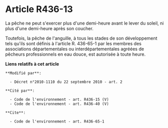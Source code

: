 # Article R436-13

La pêche ne peut s'exercer plus d'une demi-heure avant le lever du soleil, ni plus d'une demi-heure après son coucher. 

Toutefois, la pêche de l'anguille, à tous les stades de son développement tels qu'ils sont définis à l'article R. 436-65-1
par les membres des associations départementales ou interdépartementales agréées de pêcheurs professionnels en eau douce, est
autorisée à toute heure.

**Liens relatifs à cet article**

	**Modifié par**:

	  - Décret n°2010-1110 du 22 septembre 2010 - art. 2

	**Cité par**:

	  - Code de l'environnement - art. R436-15 (V)
	  - Code de l'environnement - art. R436-40 (V)

	**Cite**:

	  - Code de l'environnement - art. R436-65-1
